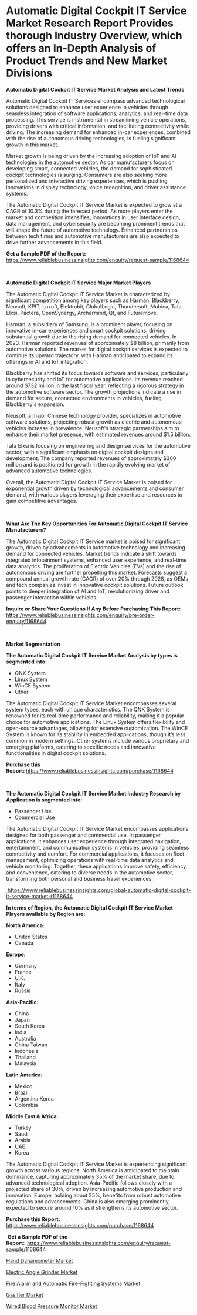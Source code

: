 <p><h1>Automatic Digital Cockpit IT Service Market Research Report Provides thorough Industry Overview, which offers an In-Depth Analysis of Product Trends and New Market Divisions</h1></p><p><strong>Automatic Digital Cockpit IT Service Market Analysis and Latest Trends</strong></p>
<p><p>Automatic Digital Cockpit IT Services encompass advanced technological solutions designed to enhance user experience in vehicles through seamless integration of software applications, analytics, and real-time data processing. This service is instrumental in streamlining vehicle operations, providing drivers with critical information, and facilitating connectivity while driving. The increasing demand for enhanced in-car experiences, combined with the rise of autonomous driving technologies, is fueling significant growth in this market.</p><p>Market growth is being driven by the increasing adoption of IoT and AI technologies in the automotive sector. As car manufacturers focus on developing smart, connected vehicles, the demand for sophisticated cockpit technologies is surging. Consumers are also seeking more personalized and interactive driving experiences, which is pushing innovations in display technology, voice recognition, and driver assistance systems.</p><p>The Automatic Digital Cockpit IT Service Market is expected to grow at a CAGR of 10.3% during the forecast period. As more players enter the market and competition intensifies, innovations in user interface design, data management, and cybersecurity are becoming prominent trends that will shape the future of automotive technology. Enhanced partnerships between tech firms and automotive manufacturers are also expected to drive further advancements in this field.</p></p>
<p><strong>Get a Sample PDF of the Report:&nbsp;</strong> <a href="https://www.reliablebusinessinsights.com/enquiry/request-sample/1168644?utm_campaign=1804&utm_medium=2&utm_source=Github&utm_content=ia&utm_term=30102024&utm_id=automatic-digital-cockpit-it-service">https://www.reliablebusinessinsights.com/enquiry/request-sample/1168644</a></p>
<p>&nbsp;</p>
<p><strong>Automatic Digital Cockpit IT Service Major Market Players</strong></p>
<p><p>The Automatic Digital Cockpit IT Service Market is characterized by significant competition among key players such as Harman, Blackberry, Neusoft, KPIT, Luxoft, Elektrobit, GlobalLogic, Thundersoft, Mobica, Tata Elxsi, Pactera, OpenSynergy, Archermind, Qt, and Futuremove. </p><p>Harman, a subsidiary of Samsung, is a prominent player, focusing on innovative in-car experiences and smart cockpit solutions, driving substantial growth due to the rising demand for connected vehicles. In 2023, Harman reported revenues of approximately $8 billion, primarily from automotive solutions. The market for digital cockpit services is expected to continue its upward trajectory, with Harman anticipated to expand its offerings in AI and IoT integration.</p><p>Blackberry has shifted its focus towards software and services, particularly in cybersecurity and IoT for automotive applications. Its revenue reached around $732 million in the last fiscal year, reflecting a rigorous strategy in the automotive software sector. The growth projections indicate a rise in demand for secure, connected environments in vehicles, fueling Blackberry's expansion.</p><p>Neusoft, a major Chinese technology provider, specializes in automotive software solutions, projecting robust growth as electric and autonomous vehicles increase in prevalence. Neusoft's strategic partnerships aim to enhance their market presence, with estimated revenues around $1.5 billion.</p><p>Tata Elxsi is focusing on engineering and design services for the automotive sector, with a significant emphasis on digital cockpit designs and development. The company reported revenues of approximately $300 million and is positioned for growth in the rapidly evolving market of advanced automotive technologies.</p><p>Overall, the Automatic Digital Cockpit IT Service Market is poised for exponential growth driven by technological advancements and consumer demand, with various players leveraging their expertise and resources to gain competitive advantages.</p></p>
<p>&nbsp;</p>
<p><strong>What Are The Key Opportunities For Automatic Digital Cockpit IT Service Manufacturers?</strong></p>
<p><p>The Automatic Digital Cockpit IT Service market is poised for significant growth, driven by advancements in automotive technology and increasing demand for connected vehicles. Market trends indicate a shift towards integrated infotainment systems, enhanced user experience, and real-time data analytics. The proliferation of Electric Vehicles (EVs) and the rise of autonomous driving are further propelling this market. Forecasts suggest a compound annual growth rate (CAGR) of over 20% through 2028, as OEMs and tech companies invest in innovative cockpit solutions. Future outlook points to deeper integration of AI and IoT, revolutionizing driver and passenger interaction within vehicles.</p></p>
<p><strong>Inquire or Share Your Questions If Any Before Purchasing This Report:</strong> <a href="https://www.reliablebusinessinsights.com/enquiry/pre-order-enquiry/1168644?utm_campaign=1804&utm_medium=2&utm_source=Github&utm_content=ia&utm_term=30102024&utm_id=automatic-digital-cockpit-it-service">https://www.reliablebusinessinsights.com/enquiry/pre-order-enquiry/1168644</a></p>
<p>&nbsp;</p>
<p><strong>Market Segmentation</strong></p>
<p><strong>The Automatic Digital Cockpit IT Service Market Analysis by types is segmented into:</strong></p>
<p><ul><li>QNX System</li><li>Linux System</li><li>WinCE System</li><li>Other</li></ul></p>
<p><p>The Automatic Digital Cockpit IT Service Market encompasses several system types, each with unique characteristics. The QNX System is renowned for its real-time performance and reliability, making it a popular choice for automotive applications. The Linux System offers flexibility and open-source advantages, allowing for extensive customization. The WinCE System is known for its stability in embedded applications, though it’s less common in modern settings. Other systems include various proprietary and emerging platforms, catering to specific needs and innovative functionalities in digital cockpit solutions.</p></p>
<p><strong>Purchase this Report:&nbsp;</strong><a href="https://www.reliablebusinessinsights.com/purchase/1168644?utm_campaign=1804&utm_medium=2&utm_source=Github&utm_content=ia&utm_term=30102024&utm_id=automatic-digital-cockpit-it-service">https://www.reliablebusinessinsights.com/purchase/1168644</a></p>
<p>&nbsp;</p>
<p><strong>The Automatic Digital Cockpit IT Service Market Industry Research by Application is segmented into:</strong></p>
<p><ul><li>Passenger Use</li><li>Commercial Use</li></ul></p>
<p><p>The Automatic Digital Cockpit IT Service Market encompasses applications designed for both passenger and commercial use. In passenger applications, it enhances user experience through integrated navigation, entertainment, and communication systems in vehicles, providing seamless connectivity and comfort. For commercial applications, it focuses on fleet management, optimizing operations with real-time data analytics and vehicle monitoring. Together, these applications improve safety, efficiency, and convenience, catering to diverse needs in the automotive sector, transforming both personal and business travel experiences.</p></p>
<p><a href="https://www.reliablebusinessinsights.com/global-automatic-digital-cockpit-it-service-market-r1168644?utm_campaign=1804&utm_medium=2&utm_source=Github&utm_content=ia&utm_term=30102024&utm_id=automatic-digital-cockpit-it-service">&nbsp;https://www.reliablebusinessinsights.com/global-automatic-digital-cockpit-it-service-market-r1168644</a></p>
<p><strong>In terms of Region, the Automatic Digital Cockpit IT Service Market Players available by Region are:</strong></p>
<p>
    <p> <strong> North America: </strong>
        <ul>
            <li>United States</li>
            <li>Canada</li>
        </ul>
        </p> 
    <p> <strong> Europe: </strong>
        <ul>
            <li>Germany</li>
            <li>France</li>
            <li>U.K.</li>
            <li>Italy</li>
            <li>Russia</li>
        </ul>
        </p> 
    <p> <strong> Asia-Pacific: </strong>
        <ul>
            <li>China</li>
            <li>Japan</li>
            <li>South Korea</li>
            <li>India</li>
            <li>Australia</li>
            <li>China Taiwan</li>
            <li>Indonesia</li>
            <li>Thailand</li>
            <li>Malaysia</li>
        </ul>
        </p> 
    <p> <strong> Latin America: </strong>
        <ul>
            <li>Mexico</li>
            <li>Brazil</li>
            <li>Argentina Korea</li>
            <li>Colombia</li>
        </ul>
        </p> 
    <p> <strong> Middle East & Africa: </strong>
        <ul>
            <li>Turkey</li>
            <li>Saudi</li>
            <li>Arabia</li>
            <li>UAE</li>
            <li>Korea</li>
        </ul>
    </p>
    </p>
<p><p>The Automatic Digital Cockpit IT Service Market is experiencing significant growth across various regions. North America is anticipated to maintain dominance, capturing approximately 35% of the market share, due to advanced technological adoption. Asia-Pacific follows closely with a projected share of 30%, driven by increasing automotive production and innovation. Europe, holding about 25%, benefits from robust automotive regulations and advancements. China is also emerging prominently, expected to secure around 10% as it strengthens its automotive sector.</p></p>
<p><strong>Purchase this Report: </strong><a href="https://www.reliablebusinessinsights.com/purchase/1168644?utm_campaign=1804&utm_medium=2&utm_source=Github&utm_content=ia&utm_term=30102024&utm_id=automatic-digital-cockpit-it-service">https://www.reliablebusinessinsights.com/purchase/1168644</a></p>
<p>&nbsp;<strong>Get a Sample PDF of the Report:&nbsp;&nbsp;</strong><a href="https://www.reliablebusinessinsights.com/enquiry/request-sample/1168644?utm_campaign=1804&utm_medium=2&utm_source=Github&utm_content=ia&utm_term=30102024&utm_id=automatic-digital-cockpit-it-service">https://www.reliablebusinessinsights.com/enquiry/request-sample/1168644</a></p>
<p><strong></strong></p>
<p><p><a href="https://www.linkedin.com/pulse/hand-dynamometer-industry-sector-market-dynamics-future-x3pyf?utm_campaign=1804&utm_medium=2&utm_source=Github&utm_content=ia&utm_term=30102024&utm_id=automatic-digital-cockpit-it-service">Hand Dynamometer Market</a></p><p><a href="https://www.linkedin.com/pulse/electric-angle-grinder-market-overview-global-trends-future-p2ule?utm_campaign=1804&utm_medium=2&utm_source=Github&utm_content=ia&utm_term=30102024&utm_id=automatic-digital-cockpit-it-service">Electric Angle Grinder Market</a></p><p><a href="https://github.com/lawriesievelwij/Market-Research-Report-List-1/blob/main/fire-alarm-and-automatic-fire-fighting-systems-market.md?utm_campaign=1804&utm_medium=2&utm_source=Github&utm_content=ia&utm_term=30102024&utm_id=automatic-digital-cockpit-it-service">Fire Alarm and Automatic Fire-Fighting Systems Market</a></p><p><a href="https://www.linkedin.com/pulse/gasifier-market-size-share-growth-analysis-type-application-d4vwe?utm_campaign=1804&utm_medium=2&utm_source=Github&utm_content=ia&utm_term=30102024&utm_id=automatic-digital-cockpit-it-service">Gasifier Market</a></p><p><a href="https://www.linkedin.com/pulse/wired-blood-pressure-monitor-market-growth-segmentation-ll5tf?utm_campaign=1804&utm_medium=2&utm_source=Github&utm_content=ia&utm_term=30102024&utm_id=automatic-digital-cockpit-it-service">Wired Blood Pressure Monitor Market</a></p></p>